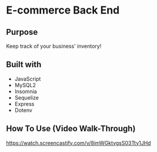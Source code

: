 # E-commerce Back End 

## Purpose
Keep track of your business' inventory!

## Built with
* JavaScript
* MySQL2
* Insomnia
* Sequelize
* Express
* Dotenv

## How To Use (Video Walk-Through)
https://watch.screencastify.com/v/8imWGktvgsS03Tty1JHd